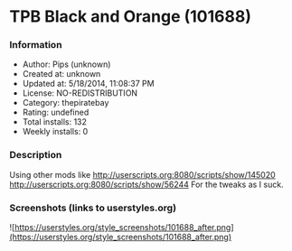# TPB Black and Orange (101688)

### Information
- Author: Pips (unknown)
- Created at: unknown
- Updated at: 5/18/2014, 11:08:37 PM
- License: NO-REDISTRIBUTION
- Category: thepiratebay
- Rating: undefined
- Total installs: 132
- Weekly installs: 0


### Description
Using other mods like
http://userscripts.org:8080/scripts/show/145020
http://userscripts.org:8080/scripts/show/56244
For the tweaks as I suck.


### Screenshots (links to userstyles.org)
![https://userstyles.org/style_screenshots/101688_after.png](https://userstyles.org/style_screenshots/101688_after.png)


